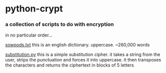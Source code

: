 # python-crypt
### a collection of scripts to do with encryption

in no particular order...

[sowpods.txt](./sowpods.txt)
 this is an english dictionary. uppercase. ~260,000 words

[substitution.py](./substitution.py)
 this is a simple substitution cipher. it takes a string from the user,
 strips the punctuation and forces it into uppercase. it then transposes
 the characters and returns the ciphertext in blocks of 5 letters
